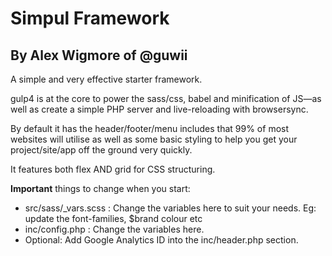 # Simpul Framework

## By Alex Wigmore of @guwii

A simple and very effective starter framework.

gulp4 is at the core to power the sass/css, babel and minification of JS—as well as create a simple PHP server and live-reloading with browsersync.

By default it has the header/footer/menu includes that 99% of most websites will utilise as well as some basic styling to help you get your project/site/app off the ground very quickly.

It features both flex AND grid for CSS structuring.

**Important** things to change when you start:

- src/sass/\_vars.scss : Change the variables here to suit your needs. Eg: update the font-families, $brand colour etc
- inc/config.php : Change the variables here.
- Optional: Add Google Analytics ID into the inc/header.php section.

